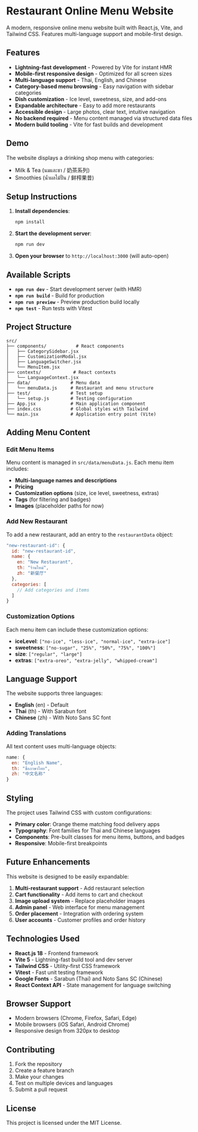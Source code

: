 # Restaurant Online Menu Website

A modern, responsive online menu website built with React.js, Vite, and Tailwind CSS. Features multi-language support and mobile-first design.

## Features

- **Lightning-fast development** - Powered by Vite for instant HMR
- **Mobile-first responsive design** - Optimized for all screen sizes
- **Multi-language support** - Thai, English, and Chinese
- **Category-based menu browsing** - Easy navigation with sidebar categories
- **Dish customization** - Ice level, sweetness, size, and add-ons
- **Expandable architecture** - Easy to add more restaurants
- **Accessible design** - Large photos, clear text, intuitive navigation
- **No backend required** - Menu content managed via structured data files
- **Modern build tooling** - Vite for fast builds and development

## Demo

The website displays a drinking shop menu with categories:
- Milk & Tea (นมและชา / 奶茶系列)
- Smoothies (น้ำผลไม้ปั่น / 鲜榨果昔)

## Setup Instructions

1. **Install dependencies**:
   ```bash
   npm install
   ```

2. **Start the development server**:
   ```bash
   npm run dev
   ```

3. **Open your browser** to `http://localhost:3000` (will auto-open)

## Available Scripts

- **`npm run dev`** - Start development server (with HMR)
- **`npm run build`** - Build for production  
- **`npm run preview`** - Preview production build locally
- **`npm test`** - Run tests with Vitest

## Project Structure

```
src/
├── components/           # React components
│   ├── CategorySidebar.jsx
│   ├── CustomizationModal.jsx
│   ├── LanguageSwitcher.jsx
│   └── MenuItem.jsx
├── contexts/            # React contexts
│   └── LanguageContext.jsx
├── data/               # Menu data
│   └── menuData.js     # Restaurant and menu structure
├── test/               # Test setup
│   └── setup.js        # Testing configuration  
├── App.jsx             # Main application component
├── index.css           # Global styles with Tailwind
└── main.jsx            # Application entry point (Vite)
```

## Adding Menu Content

### Edit Menu Items

Menu content is managed in `src/data/menuData.js`. Each menu item includes:

- **Multi-language names and descriptions**
- **Pricing**
- **Customization options** (size, ice level, sweetness, extras)
- **Tags** (for filtering and badges)
- **Images** (placeholder paths for now)

### Add New Restaurant

To add a new restaurant, add an entry to the `restaurantData` object:

```javascript
"new-restaurant-id": {
  id: "new-restaurant-id",
  name: {
    en: "New Restaurant",
    th: "ร้านใหม่",
    zh: "新餐厅"
  },
  categories: [
    // Add categories and items
  ]
}
```

### Customization Options

Each menu item can include these customization options:

- **iceLevel**: `["no-ice", "less-ice", "normal-ice", "extra-ice"]`
- **sweetness**: `["no-sugar", "25%", "50%", "75%", "100%"]`
- **size**: `["regular", "large"]`
- **extras**: `["extra-oreo", "extra-jelly", "whipped-cream"]`

## Language Support

The website supports three languages:
- **English** (en) - Default
- **Thai** (th) - With Sarabun font
- **Chinese** (zh) - With Noto Sans SC font

### Adding Translations

All text content uses multi-language objects:

```javascript
name: {
  en: "English Name",
  th: "ชื่อภาษาไทย",
  zh: "中文名称"
}
```

## Styling

The project uses Tailwind CSS with custom configurations:

- **Primary color**: Orange theme matching food delivery apps
- **Typography**: Font families for Thai and Chinese languages
- **Components**: Pre-built classes for menu items, buttons, and badges
- **Responsive**: Mobile-first breakpoints

## Future Enhancements

This website is designed to be easily expandable:

1. **Multi-restaurant support** - Add restaurant selection
2. **Cart functionality** - Add items to cart and checkout
3. **Image upload system** - Replace placeholder images
4. **Admin panel** - Web interface for menu management
5. **Order placement** - Integration with ordering system
6. **User accounts** - Customer profiles and order history

## Technologies Used

- **React.js 18** - Frontend framework
- **Vite 5** - Lightning-fast build tool and dev server
- **Tailwind CSS** - Utility-first CSS framework
- **Vitest** - Fast unit testing framework
- **Google Fonts** - Sarabun (Thai) and Noto Sans SC (Chinese)
- **React Context API** - State management for language switching

## Browser Support

- Modern browsers (Chrome, Firefox, Safari, Edge)
- Mobile browsers (iOS Safari, Android Chrome)
- Responsive design from 320px to desktop

## Contributing

1. Fork the repository
2. Create a feature branch
3. Make your changes
4. Test on multiple devices and languages
5. Submit a pull request

## License

This project is licensed under the MIT License.
